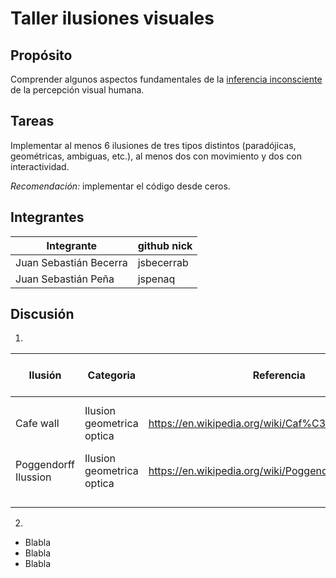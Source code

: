 # Taller ilusiones visuales

## Propósito

Comprender algunos aspectos fundamentales de la [inferencia inconsciente](https://github.com/VisualComputing/Cognitive) de la percepción visual humana.

## Tareas

Implementar al menos 6 ilusiones de tres tipos distintos (paradójicas, geométricas, ambiguas, etc.), al menos dos con movimiento y dos con interactividad.

*Recomendación:* implementar el código desde ceros.

## Integrantes

|          Integrante         |  github nick  |
|-----------------------------|---------------|
|  Juan Sebastián Becerra   |   jsbecerrab    |
| Juan Sebastián Peña |   jspenaq     |


## Discusión

1. 

| Ilusión | Categoria | Referencia | Tipo de interactividad (si aplica) | URL código base (si aplica) |
|---------|-----------|------------|------------------------------------|-----------------------------|
|Cafe wall|Ilusion geometrica optica|https://en.wikipedia.org/wiki/Caf%C3%A9_wall_illusion |Mover el cursor de izquierda a derecha|    https://github.com/VisualComputing/Cognitive/blob/gh-pages/sketches/cafe_wall.js |
|Poggendorff Ilussion|Ilusion geometrica optica|https://en.wikipedia.org/wiki/Poggendorff_illusion|Mantener presionado el cursor|https://github.com/VisualComputing/Cognitive/blob/gh-pages/sketches/poggendorff.js|
|         |           |            |                                    |                             |
|         |           |            |                                    |                             |
|         |           |            |                                    |                             |
|         |           |            |                                    |                             |

2.

* Blabla
* Blabla
* Blabla
